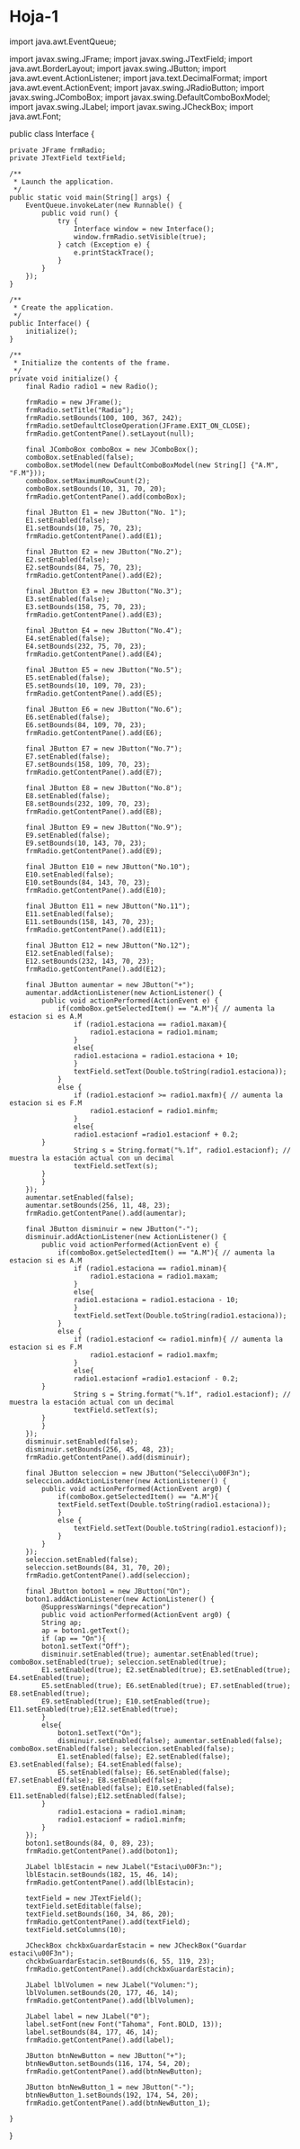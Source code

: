 # Hoja-1
import java.awt.EventQueue;

import javax.swing.JFrame;
import javax.swing.JTextField;
import java.awt.BorderLayout;
import javax.swing.JButton;
import java.awt.event.ActionListener;
import java.text.DecimalFormat;
import java.awt.event.ActionEvent;
import javax.swing.JRadioButton;
import javax.swing.JComboBox;
import javax.swing.DefaultComboBoxModel;
import javax.swing.JLabel;
import javax.swing.JCheckBox;
import java.awt.Font;

public class Interface {

	private JFrame frmRadio;
	private JTextField textField;

	/**
	 * Launch the application.
	 */
	public static void main(String[] args) {
		EventQueue.invokeLater(new Runnable() {
			public void run() {
				try {
					Interface window = new Interface();
					window.frmRadio.setVisible(true);
				} catch (Exception e) {
					e.printStackTrace();
				}
			}
		});
	}

	/**
	 * Create the application.
	 */
	public Interface() {
		initialize();
	}

	/**
	 * Initialize the contents of the frame.
	 */
	private void initialize() {
		final Radio radio1 = new Radio();
		
		frmRadio = new JFrame();
		frmRadio.setTitle("Radio");
		frmRadio.setBounds(100, 100, 367, 242);
		frmRadio.setDefaultCloseOperation(JFrame.EXIT_ON_CLOSE);
		frmRadio.getContentPane().setLayout(null);
		
		final JComboBox comboBox = new JComboBox();
		comboBox.setEnabled(false);
		comboBox.setModel(new DefaultComboBoxModel(new String[] {"A.M", "F.M"}));
		comboBox.setMaximumRowCount(2);
		comboBox.setBounds(10, 31, 70, 20);
		frmRadio.getContentPane().add(comboBox);
		
		final JButton E1 = new JButton("No. 1");
		E1.setEnabled(false);
		E1.setBounds(10, 75, 70, 23);
		frmRadio.getContentPane().add(E1);
		
		final JButton E2 = new JButton("No.2");
		E2.setEnabled(false);
		E2.setBounds(84, 75, 70, 23);
		frmRadio.getContentPane().add(E2);
		
		final JButton E3 = new JButton("No.3");
		E3.setEnabled(false);
		E3.setBounds(158, 75, 70, 23);
		frmRadio.getContentPane().add(E3);
		
		final JButton E4 = new JButton("No.4");
		E4.setEnabled(false);
		E4.setBounds(232, 75, 70, 23);
		frmRadio.getContentPane().add(E4);
		
		final JButton E5 = new JButton("No.5");
		E5.setEnabled(false);
		E5.setBounds(10, 109, 70, 23);
		frmRadio.getContentPane().add(E5);
		
		final JButton E6 = new JButton("No.6");
		E6.setEnabled(false);
		E6.setBounds(84, 109, 70, 23);
		frmRadio.getContentPane().add(E6);
		
		final JButton E7 = new JButton("No.7");
		E7.setEnabled(false);
		E7.setBounds(158, 109, 70, 23);
		frmRadio.getContentPane().add(E7);
		
		final JButton E8 = new JButton("No.8");
		E8.setEnabled(false);
		E8.setBounds(232, 109, 70, 23);
		frmRadio.getContentPane().add(E8);
		
		final JButton E9 = new JButton("No.9");
		E9.setEnabled(false);
		E9.setBounds(10, 143, 70, 23);
		frmRadio.getContentPane().add(E9);
		
		final JButton E10 = new JButton("No.10");
		E10.setEnabled(false);
		E10.setBounds(84, 143, 70, 23);
		frmRadio.getContentPane().add(E10);
		
		final JButton E11 = new JButton("No.11");
		E11.setEnabled(false);
		E11.setBounds(158, 143, 70, 23);
		frmRadio.getContentPane().add(E11);
		
		final JButton E12 = new JButton("No.12");
		E12.setEnabled(false);
		E12.setBounds(232, 143, 70, 23);
		frmRadio.getContentPane().add(E12);
		
		final JButton aumentar = new JButton("+");
		aumentar.addActionListener(new ActionListener() {
			public void actionPerformed(ActionEvent e) {
				if(comboBox.getSelectedItem() == "A.M"){ // aumenta la estacion si es A.M
					if (radio1.estaciona == radio1.maxam){
						radio1.estaciona = radio1.minam;
					}
					else{
					radio1.estaciona = radio1.estaciona + 10;
				    }
					textField.setText(Double.toString(radio1.estaciona)); 
				}
				else {
					if (radio1.estacionf >= radio1.maxfm){ // aumenta la estacion si es F.M
						radio1.estacionf = radio1.minfm;
					}
					else{					
					radio1.estacionf =radio1.estacionf + 0.2;
			}
					String s = String.format("%.1f", radio1.estacionf); // muestra la estación actual con un decimal 
					textField.setText(s);
			}
			}
		});
		aumentar.setEnabled(false);
		aumentar.setBounds(256, 11, 48, 23);
		frmRadio.getContentPane().add(aumentar);
		
		final JButton disminuir = new JButton("-");
		disminuir.addActionListener(new ActionListener() {
			public void actionPerformed(ActionEvent e) {
				if(comboBox.getSelectedItem() == "A.M"){ // aumenta la estacion si es A.M
					if (radio1.estaciona == radio1.minam){
						radio1.estaciona = radio1.maxam;
					}
					else{
					radio1.estaciona = radio1.estaciona - 10;
				    }
					textField.setText(Double.toString(radio1.estaciona)); 
				}
				else {
					if (radio1.estacionf <= radio1.minfm){ // aumenta la estacion si es F.M
						radio1.estacionf = radio1.maxfm;
					}
					else{					
					radio1.estacionf =radio1.estacionf - 0.2;
			}
					String s = String.format("%.1f", radio1.estacionf); // muestra la estación actual con un decimal 
					textField.setText(s);
			}
			}
		});
		disminuir.setEnabled(false);
		disminuir.setBounds(256, 45, 48, 23);
		frmRadio.getContentPane().add(disminuir);
		
		final JButton seleccion = new JButton("Selecci\u00F3n");
		seleccion.addActionListener(new ActionListener() {
			public void actionPerformed(ActionEvent arg0) {
				if(comboBox.getSelectedItem() == "A.M"){
				textField.setText(Double.toString(radio1.estaciona));
				}
				else {
					textField.setText(Double.toString(radio1.estacionf));
				}
			}
		});
		seleccion.setEnabled(false);
		seleccion.setBounds(84, 31, 70, 20);
		frmRadio.getContentPane().add(seleccion);
		
		final JButton boton1 = new JButton("On");
		boton1.addActionListener(new ActionListener() {
			@SuppressWarnings("deprecation")
			public void actionPerformed(ActionEvent arg0) {
			String ap; 
			ap = boton1.getText();
			if (ap == "On"){
			boton1.setText("Off");
			disminuir.setEnabled(true); aumentar.setEnabled(true); comboBox.setEnabled(true); seleccion.setEnabled(true);
			E1.setEnabled(true); E2.setEnabled(true); E3.setEnabled(true); E4.setEnabled(true);
			E5.setEnabled(true); E6.setEnabled(true); E7.setEnabled(true); E8.setEnabled(true);
			E9.setEnabled(true); E10.setEnabled(true); E11.setEnabled(true);E12.setEnabled(true);
			}
			else{
				boton1.setText("On");
				disminuir.setEnabled(false); aumentar.setEnabled(false); comboBox.setEnabled(false); seleccion.setEnabled(false);
				E1.setEnabled(false); E2.setEnabled(false); E3.setEnabled(false); E4.setEnabled(false);
				E5.setEnabled(false); E6.setEnabled(false); E7.setEnabled(false); E8.setEnabled(false);
				E9.setEnabled(false); E10.setEnabled(false); E11.setEnabled(false);E12.setEnabled(false);
			}
				radio1.estaciona = radio1.minam;
				radio1.estacionf = radio1.minfm;
			}
		});
		boton1.setBounds(84, 0, 89, 23);
		frmRadio.getContentPane().add(boton1);
		
		JLabel lblEstacin = new JLabel("Estaci\u00F3n:");
		lblEstacin.setBounds(182, 15, 46, 14);
		frmRadio.getContentPane().add(lblEstacin);
		
		textField = new JTextField();
		textField.setEditable(false);
		textField.setBounds(160, 34, 86, 20);
		frmRadio.getContentPane().add(textField);
		textField.setColumns(10);
		
		JCheckBox chckbxGuardarEstacin = new JCheckBox("Guardar estaci\u00F3n");
		chckbxGuardarEstacin.setBounds(6, 55, 119, 23);
		frmRadio.getContentPane().add(chckbxGuardarEstacin);
		
		JLabel lblVolumen = new JLabel("Volumen:");
		lblVolumen.setBounds(20, 177, 46, 14);
		frmRadio.getContentPane().add(lblVolumen);
		
		JLabel label = new JLabel("0");
		label.setFont(new Font("Tahoma", Font.BOLD, 13));
		label.setBounds(84, 177, 46, 14);
		frmRadio.getContentPane().add(label);
		
		JButton btnNewButton = new JButton("+");
		btnNewButton.setBounds(116, 174, 54, 20);
		frmRadio.getContentPane().add(btnNewButton);
		
		JButton btnNewButton_1 = new JButton("-");
		btnNewButton_1.setBounds(192, 174, 54, 20);
		frmRadio.getContentPane().add(btnNewButton_1);
		
	}
}
